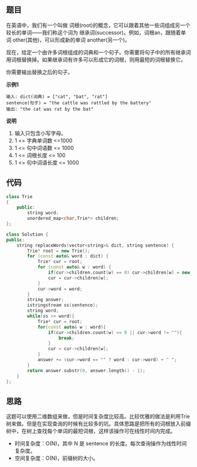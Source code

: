 ## 题目
在英语中，我们有一个叫做 词根(root)的概念，它可以跟着其他一些词组成另一个较长的单词——我们称这个词为 继承词(successor)。例如，词根an，跟随着单词 other(其他)，可以形成新的单词 another(另一个)。

现在，给定一个由许多词根组成的词典和一个句子。你需要将句子中的所有继承词用词根替换掉。如果继承词有许多可以形成它的词根，则用最短的词根替换它。

你需要输出替换之后的句子。

**示例1**
```
输入: dict(词典) = ["cat", "bat", "rat"]
sentence(句子) = "the cattle was rattled by the battery"
输出: "the cat was rat by the bat"
```

**说明**

1. 输入只包含小写字母。
2. 1 <= 字典单词数 <=1000
3. 1 <=  句中词语数 <= 1000
4. 1 <= 词根长度 <= 100
5. 1 <= 句中词语长度 <= 1000

## 代码
```C++
class Trie
{
    public:
        string word;
        unordered_map<char,Trie*> children;
};

class Solution {
public:
    string replaceWords(vector<string>& dict, string sentence) {
        Trie* root = new Trie();
        for (const auto& word : dict) {
            Trie* cur = root;
            for (const auto& w : word) {
                if(cur->children.count(w) == 0) cur->children[w] = new Trie();
                cur = cur->children[w];
            }
            cur->word = word;
        }
        string answer;
        istringstream ss(sentence);
        string word;
        while(ss >> word){
            Trie* cur = root;
            for(const auto& w : word){
                if(cur->children.count(w) == 0 || cur->word != ""){
                    break;
                }
                cur = cur->children[w];
            }
            answer += (cur->word == "" ? word : cur->word) + " ";
        } 
        return answer.substr(0, answer.length() - 1);
    }
};
```
## 思路

这题可以使用二维数组来做，但是时间复杂度比较高。比较优雅的做法是利用Trie树来做。但是在实现查询的时候有比较多的坑。具体思路是把所有的词根放入前缀树中，在树上查找每个单词的最短词根，这样该操作可在线性时间内完成。

* 时间复杂度：O(N)，其中 N 是 sentence 的长度。每次查询操作为线性时间复杂度。
* 空间复杂度：O(N)，前缀树的大小。
